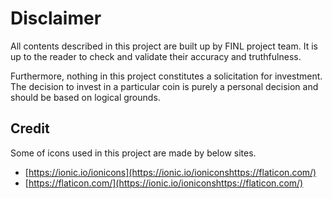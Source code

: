 # Disclaimer

All contents described in this project are built up by FINL project team. It is up to the reader to check and validate their accuracy and truthfulness.

Furthermore, nothing in this project constitutes a solicitation for investment. The decision to invest in a particular coin is purely a personal decision and should be based on logical grounds.

## Credit

Some of icons used in this project are made by below sites.

* [https://ionic.io/ionicons](https://ionic.io/ioniconshttps://flaticon.com/)
* [https://flaticon.com/](https://ionic.io/ioniconshttps://flaticon.com/)

